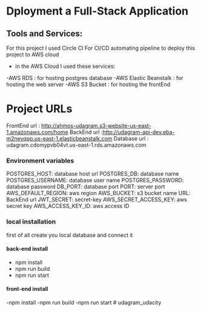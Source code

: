 # Dployment a Full-Stack Application

## Tools and Services:

For this project I used Circle CI For CI/CD automating pipeline to deploy this project to AWS cloud

- in the AWS Cloud I used these services:

-AWS RDS : for hosting postgres database
-AWS Elastic Beanstalk : for hosting the web server
-AWS S3 Bucket : for hosting the frontEnd

# Project URLs

FrontEnd url : http://ahmos-udagram.s3-website-us-east-1.amazonaws.com/home
BackEnd url :http://udagram-api-dev.eba-m2nevqpp.us-east-1.elasticbeanstalk.com
Database url : udagram.cdomypvb04vt.us-east-1.rds.amazonaws.com

### Environment variables

POSTGRES_HOST: database host url
POSTGRES_DB: database name
POSTGRES_USERNAME: database user name
POSTGRES_PASSWORD: database password
DB_PORT: database port
PORT: server port
AWS_DEFAULT_REGION: aws region
AWS_BUCKET: s3 bucket name
URL: BackEnd url
JWT_SECRET: secret-key
AWS_SECRET_ACCESS_KEY: aws secret key
AWS_ACCESS_KEY_ID: aws access ID

### local installation

first of all create you local database and connect it

#### back-end install

- npm install
- npm run build
- npm run start

#### front-end install

-npm install
-npm run build
-npm run start
#   u d a g r a m _ u d a c i t y  
 